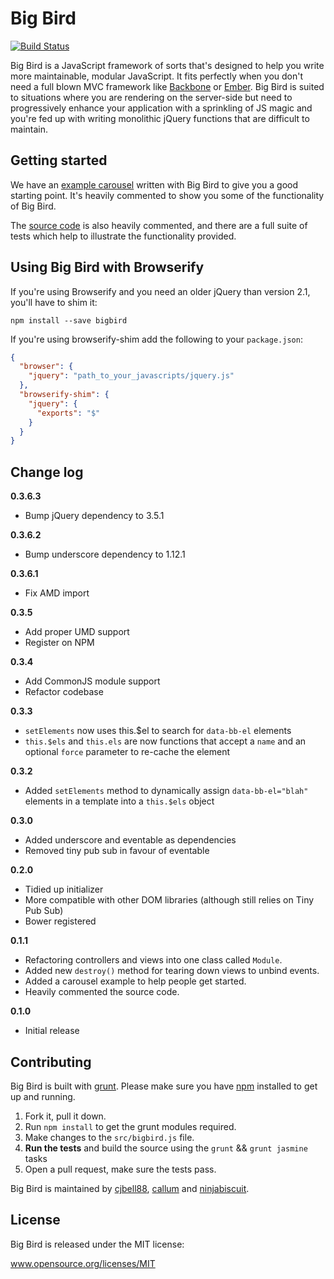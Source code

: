<!-- @format -->

# Big Bird

[![Build Status](https://travis-ci.org/madebymany/bigbird.png?branch=master)](https://travis-ci.org/madebymany/bigbird/)

Big Bird is a JavaScript framework of sorts that's designed to help you write more maintainable, modular JavaScript. It fits perfectly when you don't need a full blown MVC framework like [Backbone](http://backbgonejs.org) or [Ember](http://emberjs.com). Big Bird is suited to situations where you are rendering on the server-side but need to progressively enhance your application with a sprinkling of JS magic and you're fed up with writing monolithic jQuery functions that are difficult to maintain.

## Getting started

We have an [example carousel](https://github.com/madebymany/bigbird/tree/master/examples/carousel/) written with Big Bird to give you a good starting point. It's heavily commented to show you some of the functionality of Big Bird.

The [source code](https://github.com/madebymany/bigbird/tree/master/bigbird.js) is also heavily commented, and there are a full suite of tests which help to illustrate the functionality provided.

## Using Big Bird with Browserify

If you're using Browserify and you need an older jQuery than version 2.1, you'll have to shim it:

```
npm install --save bigbird
```

If you're using browserify-shim add the following to your `package.json`:

```json
{
  "browser": {
    "jquery": "path_to_your_javascripts/jquery.js"
  },
  "browserify-shim": {
    "jquery": {
      "exports": "$"
    }
  }
}
```

## Change log

**0.3.6.3**

- Bump jQuery dependency to 3.5.1

**0.3.6.2**

- Bump underscore dependency to 1.12.1

**0.3.6.1**

- Fix AMD import

**0.3.5**

- Add proper UMD support
- Register on NPM

**0.3.4**

- Add CommonJS module support
- Refactor codebase

**0.3.3**

- `setElements` now uses this.$el to search for `data-bb-el` elements
- `this.$els` and `this.els` are now functions that accept a `name` and an optional `force` parameter to re-cache the element

**0.3.2**

- Added `setElements` method to dynamically assign `data-bb-el="blah"` elements in a template into a `this.$els` object

**0.3.0**

- Added underscore and eventable as dependencies
- Removed tiny pub sub in favour of eventable

**0.2.0**

- Tidied up initializer
- More compatible with other DOM libraries (although still relies on Tiny Pub Sub)
- Bower registered

**0.1.1**

- Refactoring controllers and views into one class called `Module`.
- Added new `destroy()` method for tearing down views to unbind events.
- Added a carousel example to help people get started.
- Heavily commented the source code.

**0.1.0**

- Initial release

## Contributing

Big Bird is built with [grunt](https://github.com/gruntjs/grunt). Please make sure you have [npm](https://npmjs.org/) installed to get up and running.

1. Fork it, pull it down.
2. Run `npm install` to get the grunt modules required.
3. Make changes to the `src/bigbird.js` file.
4. **Run the tests** and build the source using the `grunt` && `grunt jasmine` tasks
5. Open a pull request, make sure the tests pass.

Big Bird is maintained by [cjbell88](http://github.com/cjbell88), [callum](http://github.com/callum) and [ninjabiscuit](http://github.com/ninjabiscuit).

## License

Big Bird is released under the MIT license:

www.opensource.org/licenses/MIT
